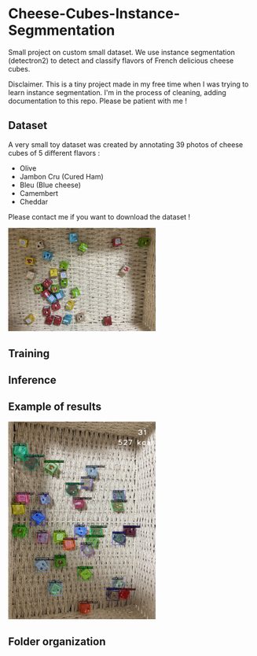 # Cheese-Cubes-Instance-Segmmentation
Small project on custom small dataset. 
We use instance segmentation (detectron2) to detect and classify flavors of French delicious cheese cubes. 

Disclaimer. This is a tiny project made in my free time when I was trying to learn instance segmentation. I'm in the process of cleaning, adding documentation to this repo. Please be patient with me !

## Dataset
A very small toy dataset was created by annotating 39 photos of cheese cubes of 5 different flavors :
- Olive
- Jambon Cru (Cured Ham)
- Bleu (Blue cheese)
- Camembert
- Cheddar

Please contact me if you want to download the dataset !

<img src="doc/cheese-thrown-in-box.PNG" width="300" />

## Training

## Inference

## Example of results
<img src="doc/result_example.png" width="300" />

## Folder organization
